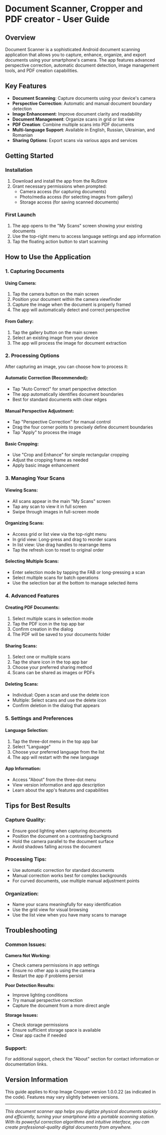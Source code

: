 # Document Scanner, Cropper and PDF creator - User Guide

## Overview

Document Scanner is a sophisticated Android document scanning application that allows you to capture, enhance, organize, and export documents using your smartphone's camera. The app features advanced perspective correction, automatic document detection, image management tools, and PDF creation capabilities.

## Key Features

- **Document Scanning**: Capture documents using your device's camera
- **Perspective Correction**: Automatic and manual document boundary detection
- **Image Enhancement**: Improve document clarity and readability
- **Document Management**: Organize scans in grid or list view
- **PDF Creation**: Combine multiple scans into PDF documents
- **Multi-language Support**: Available in English, Russian, Ukrainian, and Romanian
- **Sharing Options**: Export scans via various apps and services

## Getting Started

### Installation
1. Download and install the app from the RuStore
2. Grant necessary permissions when prompted:
   - Camera access (for capturing documents)
   - Photo/media access (for selecting images from gallery)
   - Storage access (for saving scanned documents)

### First Launch
1. The app opens to the "My Scans" screen showing your existing documents
2. Use the top-right menu to access language settings and app information
3. Tap the floating action button to start scanning

## How to Use the Application

### 1. Capturing Documents

#### Using Camera:
1. Tap the camera button on the main screen
2. Position your document within the camera viewfinder
3. Capture the image when the document is properly framed
4. The app will automatically detect and correct perspective

#### From Gallery:
1. Tap the gallery button on the main screen
2. Select an existing image from your device
3. The app will process the image for document extraction

### 2. Processing Options

After capturing an image, you can choose how to process it:

#### Automatic Correction (Recommended):
- Tap "Auto Correct" for smart perspective detection
- The app automatically identifies document boundaries
- Best for standard documents with clear edges

#### Manual Perspective Adjustment:
- Tap "Perspective Correction" for manual control
- Drag the four corner points to precisely define document boundaries
- Tap "Apply" to process the image

#### Basic Cropping:
- Use "Crop and Enhance" for simple rectangular cropping
- Adjust the cropping frame as needed
- Apply basic image enhancement

### 3. Managing Your Scans

#### Viewing Scans:
- All scans appear in the main "My Scans" screen
- Tap any scan to view it in full screen
- Swipe through images in full-screen mode

#### Organizing Scans:
- Access grid or list view via the top-right menu
- In grid view: Long-press and drag to reorder scans
- In list view: Use drag handles to rearrange items
- Tap the refresh icon to reset to original order

#### Selecting Multiple Scans:
- Enter selection mode by tapping the FAB or long-pressing a scan
- Select multiple scans for batch operations
- Use the selection bar at the bottom to manage selected items

### 4. Advanced Features

#### Creating PDF Documents:
1. Select multiple scans in selection mode
2. Tap the PDF icon in the top app bar
3. Confirm creation in the dialog
4. The PDF will be saved to your documents folder

#### Sharing Scans:
1. Select one or multiple scans
2. Tap the share icon in the top app bar
3. Choose your preferred sharing method
4. Scans can be shared as images or PDFs

#### Deleting Scans:
- Individual: Open a scan and use the delete icon
- Multiple: Select scans and use the delete icon
- Confirm deletion in the dialog that appears

### 5. Settings and Preferences

#### Language Selection:
1. Tap the three-dot menu in the top app bar
2. Select "Language"
3. Choose your preferred language from the list
4. The app will restart with the new language

#### App Information:
- Access "About" from the three-dot menu
- View version information and app description
- Learn about the app's features and capabilities

## Tips for Best Results

### Capture Quality:
- Ensure good lighting when capturing documents
- Position the document on a contrasting background
- Hold the camera parallel to the document surface
- Avoid shadows falling across the document

### Processing Tips:
- Use automatic correction for standard documents
- Manual correction works best for complex backgrounds
- For curved documents, use multiple manual adjustment points

### Organization:
- Name your scans meaningfully for easy identification
- Use the grid view for visual browsing
- Use the list view when you have many scans to manage

## Troubleshooting

### Common Issues:

**Camera Not Working:**
- Check camera permissions in app settings
- Ensure no other app is using the camera
- Restart the app if problems persist

**Poor Detection Results:**
- Improve lighting conditions
- Try manual perspective correction
- Capture the document from a more direct angle

**Storage Issues:**
- Check storage permissions
- Ensure sufficient storage space is available
- Clear app cache if needed

### Support:
For additional support, check the "About" section for contact information or documentation links.

## Version Information
This guide applies to Krop Image Cropper version 1.0.0.22 (as indicated in the code). Features may vary slightly between versions.

---

*This document scanner app helps you digitize physical documents quickly and efficiently, turning your smartphone into a portable scanning station. With its powerful correction algorithms and intuitive interface, you can create professional-quality digital documents from anywhere.*